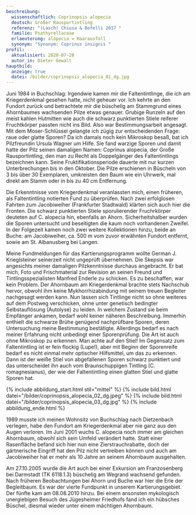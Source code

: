 ```yaml
---
beschreibung:
  wissenschaftlich: Coprinopsis alopecia
  deutsch: Großer Rausportintling
  referenz: "(Lasch) Chiusa & Bofelli 2017 "
  familie: Psathyrellaceae
  erlaeuterung: alopecia = Haarausfall
  synonym: "Synonym: Coprinus insignis "
profil:
  aktualisiert: 2020-07-28
  autor_in: Dieter Gewalt
hauptbild:
  anzeige: true
  datei: /bilder/coprinopsis_alopecia_01_dg.jpg
---
```

Juni 1984 in Buchschlag: Irgendwie kamen mir die Faltentintlinge, die ich am Kriegerdenkmal gesehen hatte, nicht geheuer vor. Ich kehrte an den Fundort zurück und betrachtete mir die büschelig am Stammgrund eines Ahornbaumes wachsenden Pilze etwas genauer. Grubige Runzeln auf den meist kahlen Hutmitten wie auch die schwarz punktierten Stiele reiferer Fruchtkörper passten nicht ins Bild. Also war Bestimmungsarbeit angesagt. Mit dem Moser-Schlüssel gelangte ich zügig zur entscheidenden Frage: raue oder glatte Sporen? Da ich damals noch kein Mikroskop besaß, bat ich Pilzfreundin Ursula Wagner um Hilfe. Sie fand warzige Sporen und damit hatte der Pilz seinen damaligen Namen: Coprinus alopecia, der Große Rausportintling, den man zu Recht als Doppelgänger des Faltentintlings bezeichnen kann. Seine Fruktifikationsperiode dauerte mit nur kurzen Unterbrechungen bis in den Oktober. Die Pilze erschienen in Büscheln von 3 bis über 30 Exemplaren, umkreisten den Baum wie ein Uhrwerk, mal direkt am Stamm oder in bis zu 40 cm Entfernung.

Die Erkenntnisse vom Kriegerdenkmal veranlassten mich, einen früheren, als Faltentintling notierten Fund zu überprüfen. Nach zwei erfolglosen Fahrten zum Jacobiweiher (Frankfurter Stadtwald) klärten sich auch hier die Fronten. Die schwarz punktierten Stiele sporulierender Fruchrkörper deuteten auf C. alopecia hin, ebenfalls an Ahorn. Sicherheitshalber wurden die Sporen untersucht und beseitigten die kaum noch vorhandenen Zweifel. In der Folgezeit kamen noch zwei weitere Kollektionen hinzu, beide an Buche: am Jacobiweiher, ca. 500 m vom zuvor erwähnten Fundort entfernt, sowie am St. Albanusberg bei Langen.

Meine Fundmeldungen für das Kartierungsprogramm wollte German J. Krieglsteiner seinerzeit nicht ungeprüft übernehmen. Die Skepsis war angesichts meiner damaligen Pilzkenntnisse durchaus angebracht. Er bat mich, Foto und Frischmaterial zur Revision an seinen Freund und Tintlingsspezialisten Manfred Enderle zu schicken. Es zu beschaffen, war kein Problem. Der Ahornbaum am Kriegerdenkmal brachte stets Nachschub hervor, obwohl ihm keine Mykhorrhizabindung mit seinem treuen Begleiter nachgesagt werden kann. Nun lassen sich Tintlinge nicht so ohne weiteres auf dem Postweg verschicken, ohne unter genetisch bedingter Selbstauflösung (Autolyse) zu leiden. In welchem Zustand sie beim Empfänger ankamen, bedarf wohl keiner näheren Beschreibung. Immerhin enthielt die schwarze Brühe genügend nachprüfbare Sporen, deren Untersuchung meine Bestimmung bestätigte. Allerdings bedarf es nach meiner Erfahrung nicht unbedingt einer Sporenprüfung. Die Art ist auch ohne Mikroskop zu erkennen. Man achte auf den Stiel! Im Gegensatz zum Faltentintling ist er fein flockig (Lupe!), aber mit Beginn der Sporenreife bedarf es nicht einmal mehr optischer Hilfsmittel, um das zu erkennen. Dann ist der weiße Stiel von abgefallenen Sporen schwarz punktiert und das unterscheidet ihn auch vom Braunschuppigen Tintling (C. romagnesianus), der wie der Faltentintling einen glatten Stiel und glatte Sporen hat.

{% include abbildung_start.html stil="mittel" %}
{% include bild.html datei="/bilder/coprinopsis_alopecia_02_dg.jpeg" %}
{% include bild.html datei="/bilder/coprinopsis_alopecia_03_dg.jpg" %}
{% include abbildung_ende.html %}

1989 musste ich meinen Wohnsitz von Buchschlag nach Dietzenbach verlegen, habe den Fundort am Kriegerdenkmal aber nie ganz aus den Augen verloren. Im Juni 2001 wuchs C. alopecia noch immer am gleichen Ahornbaum, obwohl sich sein Umfeld verändert hatte. Statt einer Rasenfläche befand sich hier nun eine Zierstrauchrabatte, doch der gärtnerische Eingriff hat den Pilz nicht vertreiben können und auch am Jacobiweiher hat er mehr als 10 Jahre an seinem Ahornbaum ausgehalten.

Am 27.10.2005 wurde die Art auch bei einer Exkursion am Franzosenberg bei Darmstadt (TK 6118.1.3) büschelig am Wegrand wachsend gefunden. Nach früheren Beobachtungen bei Ahorn und Buche war hier die Erle der Begleitbaum. Es war der vierte Fundpunkt in unserem Kartierungsgebiet. Der fünfte kam am 08.08.2010 hinzu. Bei einem ansonsten mykologisch unergiebigen Besuch des Jügesheimer Friedhofs fand ich ein hübsches Büschel, diesmal wieder unter einem mächtigen Ahornbaum.